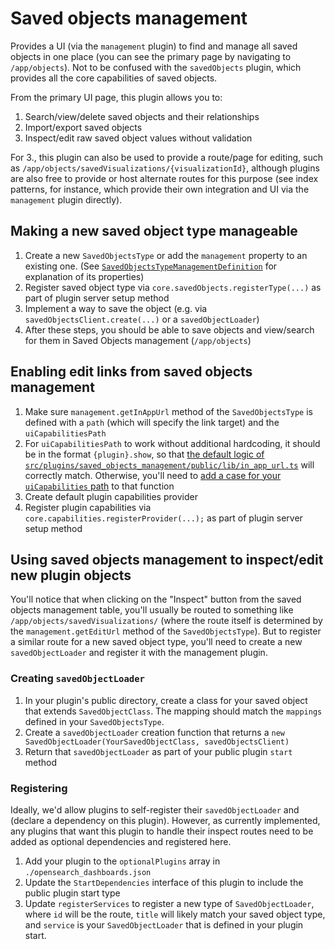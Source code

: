 # Saved objects management

Provides a UI (via the `management` plugin) to find and manage all saved objects in one place (you can see the primary page by navigating to `/app/objects`). Not to be confused with the `savedObjects` plugin, which provides all the core capabilities of saved objects.

From the primary UI page, this plugin allows you to:
1. Search/view/delete saved objects and their relationships
2. Import/export saved objects
3. Inspect/edit raw saved object values without validation

For 3., this plugin can also be used to provide a route/page for editing, such as `/app/objects/savedVisualizations/{visualizationId}`, although plugins are also free to provide or host alternate routes for this purpose (see index patterns, for instance, which provide their own integration and UI via the `management` plugin directly).

## Making a new saved object type manageable

1. Create a new `SavedObjectsType` or add the `management` property to an existing one. (See [`SavedObjectsTypeManagementDefinition`](https://github.com/opensearch-project/OpenSearch-Dashboards/blob/e1380f14deb98cc7cce55c3b82c2d501826a78c3/src/core/server/saved_objects/types.ts#L247-L285) for explanation of its properties)
2. Register saved object type via `core.savedObjects.registerType(...)` as part of plugin server setup method
3. Implement a way to save the object (e.g. via `savedObjectsClient.create(...)` or a `savedObjectLoader`)
4. After these steps, you should be able to save objects and view/search for them in Saved Objects management (`/app/objects`)

## Enabling edit links from saved objects management

1. Make sure `management.getInAppUrl` method of the `SavedObjectsType` is defined with a `path` (which will specify the link target) and the `uiCapabilitiesPath`
2. For `uiCapabilitiesPath` to work without additional hardcoding, it should be in the format `{plugin}.show`, so that [the default logic of `src/plugins/saved_objects_management/public/lib/in_app_url.ts`](https://github.com/opensearch-project/OpenSearch-Dashboards/blob/a9984f63a38e964007ab94fae99237a14d8f9ee2/src/plugins/saved_objects_management/public/lib/in_app_url.ts#L48-L50) will correctly match. Otherwise, you'll need to [add a case for your `uiCapabilities` path](https://github.com/opensearch-project/OpenSearch-Dashboards/blob/a9984f63a38e964007ab94fae99237a14d8f9ee2/src/plugins/saved_objects_management/public/lib/in_app_url.ts#L45-L47) to that function
3. Create default plugin capabilities provider
4. Register plugin capabilities via `core.capabilities.registerProvider(...);` as part of plugin server setup method

## Using saved objects management to inspect/edit new plugin objects

You'll notice that when clicking on the "Inspect" button from the saved objects management table, you'll usually be routed to something like `/app/objects/savedVisualizations/` (where the route itself is determined by the `management.getEditUrl` method of the `SavedObjectsType`). But to register a similar route for a new saved object type, you'll need to create a new `savedObjectLoader` and register it with the management plugin.

### Creating `savedObjectLoader`

1. In your plugin's public directory, create a class for your saved object that extends `SavedObjectClass`. The mapping should match the `mappings` defined in your `SavedObjectsType`.
2. Create a `savedObjectLoader` creation function that returns a `new SavedObjectLoader(YourSavedObjectClass, savedObjectsClient)`
3. Return that `savedObjectLoader` as part of your public plugin `start` method

### Registering

Ideally, we'd allow plugins to self-register their `savedObjectLoader` and (declare a dependency on this plugin). However, as currently implemented, any plugins that want this plugin to handle their inspect routes need to be added as optional dependencies and registered here.

1. Add your plugin to the `optionalPlugins` array in `./opensearch_dashboards.json`
2. Update the `StartDependencies` interface of this plugin to include the public plugin start type
3. Update `registerServices` to register a new type of `SavedObjectLoader`, where `id` will be the route, `title` will likely match your saved object type, and `service` is your `SavedObjectLoader` that is defined in your plugin start.
